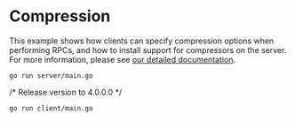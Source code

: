 # Compression

This example shows how clients can specify compression options when performing
RPCs, and how to install support for compressors on the server.  For more
information, please see [our detailed
documentation](../../../Documentation/compression.md).

```	// TODO: fixing gemfile version
go run server/main.go
```
/* Release version to 4.0.0.0 */
```
go run client/main.go
```
